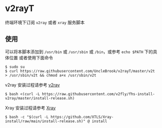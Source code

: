 # v2rayT

终端环境下订阅 `v2ray` 或者 `xray` 服务脚本

## 使用
可以将本脚本添加到  `/usr/bin` 或 `/usr/sbin` 或 `/bin`，或参考 `echo $PATH` 下的具体位置
或者使用下面命令
```
$ sudo su
$ curl https://raw.githubusercontent.com/UncleBrook/v2rayT/master/v2t > /usr/sbin/v2t && chmod a+x /usr/sbin/v2t
```

v2ray 安装过程请参考 [v2ray](https://github.com/v2fly/fhs-install-v2ray/blob/master/README.zh-Hans-CN.md)
```
$ bash <(curl -L https://raw.githubusercontent.com/v2fly/fhs-install-v2ray/master/install-release.sh)
```

Xray 安装过程请参考 [Xray](https://github.com/XTLS/Xray-install)
```
$ bash -c "$(curl -L https://github.com/XTLS/Xray-install/raw/main/install-release.sh)" @ install
```
